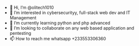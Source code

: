 - 👋 Hi, I’m @olitech1010
- 👀 I’m interested in cybersecurityy, full-stack web dev and IT Management
- 🌱 I’m currently learning python and php advanced
- 💞️ I’m looking to collaborate on any web based application and pentesting
- 📫 How to reach me whatsapp +233553306360


